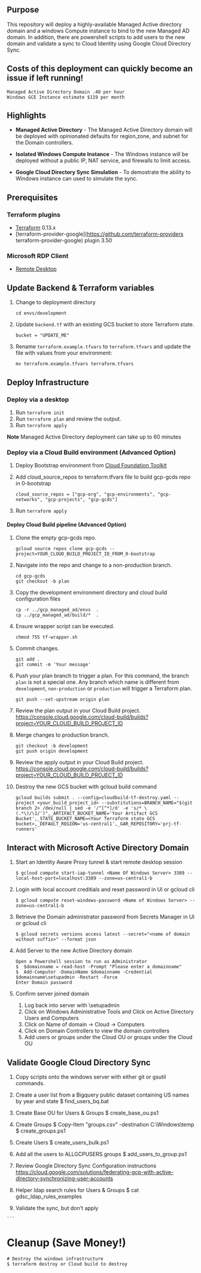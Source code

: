 ## Purpose

This repository will deploy a highly-available Managed Active directory domain and a windows Compute instance to bind to the new Managed AD domain. In addition, there are powershell scripts to add users to the new domain and validate a sync to Cloud Identity using Google Cloud Directory Sync.

## Costs of this deployment can quickly become an issue if left running! 
```
Managed Active Directory Domain .40 per hour
Windows GCE Instance estimate $119 per month
```

## Highlights

- **Managed Active Directory** - The Managed Active Directory domain will be deployed with opinionated defaults for region,zone, and subnet for the Domain controllers. 

- **Isolated Windows Compute Instance** - The Windows instance will be deployed without a public IP, NAT service, and firewalls to limit access.

- **Google Cloud Directory Sync Simulation** - To demostrate the ability to  Windows instance can used to simulate the sync.

## Prerequisites

### Terraform plugins
- [Terraform](https://www.terraform.io/downloads.html) 0.13.x
- [terraform-provider-google](https://github.com/terraform-providers terraform-provider-google) plugin 3.50

### Microsoft RDP Client
- [Remote Desktop](https://cloud.google.com/compute/docs/instances/connecting-to-instance#windows)

## Update Backend & Terraform variables

1. Change to deployment directory
   ```
   cd envs/development
   ```
1. Update `backend.tf` with an existing GCS bucket to store Terraform state.
   ```
   bucket = "UPDATE_ME"
   ```
1. Rename `terraform.example.tfvars` to `terraform.tfvars` and update the file with values from your environment:
   ```
   mv terraform.example.tfvars terraform.tfvars
   ```

## Deploy Infrastructure

### Deploy via a desktop 

1. Run `terraform init`
1. Run `terraform plan` and review the output.
1. Run `terraform apply`

**Note** Managed Active Directory deployment can take up to 60 minutes

### Deploy via a Cloud Build environment (Advanced Option)

1. Deploy Bootstrap environment from [Cloud Foundation Toolkit](https://github.com/terraform-google-modules/terraform-example-foundation/tree/master/0-bootstrap)

1. Add cloud_source_repos to terraform.tfvars file to build gcp-gcds repo in 0-bootstrap

   ```
   cloud_source_repos = ["gcp-org", "gcp-environments", "gcp-networks", "gcp-projects", "gcp-gcds"]
   ```
1. Run `terraform apply`

#### Deploy Cloud Build pipeline (Advanced Option)

1. Clone the empty gcp-gcds repo.
   ```
   gcloud source repos clone gcp-gcds --project=YOUR_CLOUD_BUILD_PROJECT_ID_FROM_0-bootstrap
   ```
1. Navigate into the repo and change to a non-production branch.
   ```
   cd gcp-gcds
   git checkout -b plan
   ```
1. Copy the development environment directory and cloud build configuration files
   ```
   cp -r ../gcp_managed_ad/envs  .
   cp ../gcp_managed_ad/build/*  . 
   ```
1. Ensure wrapper script can be executed.
   ```
   chmod 755 tf-wrapper.sh
   ```
1. Commit changes.
   ```
   git add .
   git commit -m 'Your message'
   ```
1. Push your plan branch to trigger a plan. For this command, the branch `plan` is not a special one. Any branch which name is different from `development`, `non-production` or `production` will trigger a Terraform plan.
   ```
   git push --set-upstream origin plan
   ```
1. Review the plan output in your Cloud Build project. https://console.cloud.google.com/cloud-build/builds?project=YOUR_CLOUD_BUILD_PROJECT_ID
1. Merge changes to production branch.
   ```
   git checkout -b development
   git push origin development
   ```
1. Review the apply output in your Cloud Build project. https://console.cloud.google.com/cloud-build/builds?project=YOUR_CLOUD_BUILD_PROJECT_ID

1. Destroy the new GCS bucket with gcloud build command
   ```
   gcloud builds submit . --config=cloudbuild-tf-destroy.yaml --project <your_build_project_id> --substitutions=BRANCH_NAME="$(git branch 2> /dev/null | sed -e '/^[^*]/d' -e 's/* \(.*\)/\1/')",_ARTIFACT_BUCKET_NAME='Your Artifact GCS Bucket',_STATE_BUCKET_NAME=<Your Terraform state GCS bucket>,_DEFAULT_REGION='us-central1',_GAR_REPOSITORY='prj-tf-runners'
   ```

## Interact with Microsoft Active Directory Domain

1. Start an Identity Aware Proxy tunnel & start remote desktop session
    ```text
    $ gcloud compute start-iap-tunnel <Name Of Windows Server> 3389 --local-host-port=localhost:3389 --zone=us-central1-b
    ```
1. Login with local account creditials and reset password in UI or gcloud cli
    ``` text
    $ gcloud compute reset-windows-password <Name of Windows Server> --zone=us-central1-b
    ```
1. Retrieve the Domain administrator password from Secrets Manager in UI or gcloud cli
    ``` text
    $ gcloud secrets versions access latest --secret="<name of domain without suffix>" --format json
    ```
1. Add Server to the new Active Directory domain
    ```text
    Open a Powershell session to run as Administrator
    $  $domainname = read-host -Prompt "Please enter a domainname" 
    $  Add-Computer -DomainName $domainname -Credential $domainname\setupadmin -Restart -Force 
    Enter Domain password 
    ```
1. Confirm server joined domain

    1. Log back into server with <Name of domain>\setupadmin
    1. Click on Windows Administrative Tools and Click on Active Directory Users and Computers
    1. Click on Name of domain -> Cloud -> Computers
    1. Click on Domain Controllers to view the domain controllers
    1. Add users or groups under the Cloud OU or groups under the Cloud OU


## Validate Google Cloud Directory Sync 
  1. Copy scripts onto the windows server with either git or gsutil commands.

  1. Create a user list from a Bigquery public dataset containing US names by year and state
     $ find_users_bq.bat
    
  1. Create Base OU for Users & Groups
     $ create_base_ou.ps1
    
  1. Create Groups
     $ Copy-Item "groups.csv" -destination C:\Windows\temp\
     $ create_groups.ps1 
    
  1. Create Users 
     $ create_users_bulk.ps1 

  1. Add all the users to ALLGCPUSERS groups
     $ add_users_to_group.ps1 

  1. Review Google Directory Sync Configuration instructions
    https://cloud.google.com/solutions/federating-gcp-with-active-directory-synchronizing-user-accounts
    
  1. Helper ldap search rules for Users & Groups
    $ cat gdsc_ldap_rules_examples 

  1. Validate the sync, but don't apply 

    ```
# Cleanup (Save Money!)

    # Destroy the windows infrastructure
    $ terraform destroy or Cloud build to destroy
